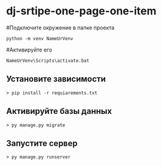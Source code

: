# dj-srtipe-one-page-one-item

#Подключите окружение в папке проекта 
```
python -m venv NameUrVenv
```
#Активируйте его
```
NameUrVenv\Scripts\activate.bat
```
## Установите зависимости 
```
> pip install -r requiarements.txt 
```
## Активируйте базы данных 
```
> py manage.py migrate
```
## Запустите сервер
```
> py manage.py runserver
```
